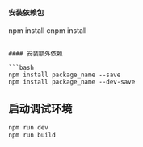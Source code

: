 #### 安装依赖包
npm install
cnpm install
```

#### 安装额外依赖

```bash
npm install package_name --save
npm install package_name --dev-save
```

## 启动调试环境

```bash
npm run dev
npm run build
```